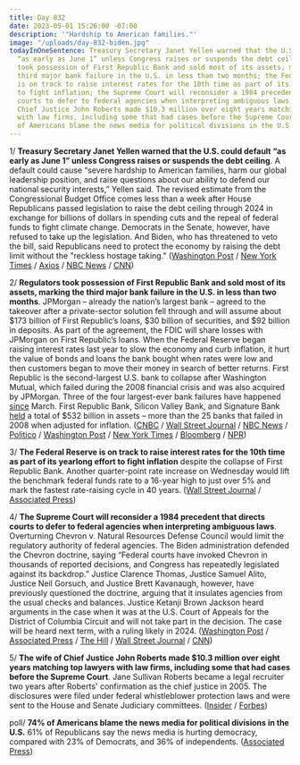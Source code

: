 ```yaml
---
title: Day 832
date: 2023-05-01 15:26:00 -07:00
description: '"Hardship to American families."'
image: "/uploads/day-832-biden.jpg"
todayInOneSentence: Treasury Secretary Janet Yellen warned that the U.S. could default
  “as early as June 1” unless Congress raises or suspends the debt ceiling; regulators
  took possession of First Republic Bank and sold most of its assets, marking the
  third major bank failure in the U.S. in less than two months; the Federal Reserve
  is on track to raise interest rates for the 10th time as part of its yearlong effort
  to fight inflation; the Supreme Court will reconsider a 1984 precedent that directs
  courts to defer to federal agencies when interpreting ambiguous laws; the wife of
  Chief Justice John Roberts made $10.3 million over eight years matching top lawyers
  with law firms, including some that had cases before the Supreme Court; and 74%
  of Americans blame the news media for political divisions in the U.S.
---
```


1/ **Treasury Secretary Janet Yellen warned that the U.S. could default “as early as June 1” unless Congress raises or suspends the debt ceiling**. A default could cause “severe hardship to American families, harm our global leadership position, and raise questions about our ability to defend our national security interests,” Yellen said. The revised estimate from the Congressional Budget Office comes less than a week after House Republicans passed legislation to raise the debt ceiling through 2024 in exchange for billions of dollars in spending cuts and the repeal of federal funds to fight climate change. Democrats in the Senate, however, have refused to take up the legislation. And Biden, who has threatened to veto the bill, said Republicans need to protect the economy by raising the debt limit without the "reckless hostage taking." ([Washington Post](https://www.washingtonpost.com/business/2023/05/01/congress-debt-limit-deadline-biden-mccarthy/) / [New York Times](https://www.nytimes.com/2023/05/01/us/politics/debt-limit-date-janet-yellen.html) / [Axios](https://www.axios.com/2023/05/01/yellen-debt-limit-treasury-congress?stream=top) / [NBC News](https://www.nbcnews.com/politics/white-house/treasury-says-us-will-hit-debt-limit-early-june-1-sooner-expected-rcna82323) / [CNN](https://www.cnn.com/2023/05/01/politics/debt-ceiling-yellen-congress-default/index.html))

2/ **Regulators took possession of First Republic Bank and sold most of its assets, marking the third major bank failure in the U.S. in less than two months**. JPMorgan – already the nation’s largest bank – agreed to the takeover after a private-sector solution fell through and will assume about $173 billion of First Republic’s loans, $30 billion of securities, and $92 billion in deposits. As part of the agreement, the FDIC will share losses with JPMorgan on First Republic’s loans. When the Federal Reserve began raising interest rates last year to slow the economy and curb inflation, it hurt the value of bonds and loans the bank bought when rates were low and then customers began to move their money in search of better returns. First Republic is the second-largest U.S. bank to collapse after Washington Mutual, which failed during the 2008 financial crisis and was also acquired by JPMorgan. Three of the four largest-ever bank failures have happened [since](https://www.washingtonpost.com/business/2023/03/13/bank-failure-size-svb-signature/) March. First Republic Bank, Silicon Valley Bank, and Signature Bank [held](https://www.nytimes.com/interactive/2023/business/bank-failures-svb-first-republic-signature.html) a total of $532 billion in assets – more than the 25 banks that failed in 2008 when adjusted for inflation. ([CNBC](https://www.cnbc.com/2023/05/01/first-republic-bank-failure.html) / [Wall Street Journal](https://www.wsj.com/articles/first-republic-bank-is-seized-sold-to-jpmorgan-in-second-largest-u-s-bank-failure-5cec723) / [NBC News](https://www.nbcnews.com/business/business-news/first-republic-bank-fdic-takeover-sold-jp-morgan-rcna81437) / [Politico](https://www.politico.com/news/2023/05/01/jpmorgan-chase-first-republic-fdic-00094622) / [Washington Post](https://www.washingtonpost.com/business/2023/05/01/first-republic-bank-seized-jp-morgan/) / [New York Times](https://www.nytimes.com/2023/05/01/business/first-republic-bank-jpmorgan.html) / [Bloomberg](https://www.bloomberg.com/news/articles/2023-05-01/first-republic-seized-by-regulators-will-be-sold-to-jpmorgan?sref=MIBMEEoj) / [NPR](https://www.npr.org/2023/05/01/1172868295/first-republic-bank-failure-fdic-jpmorgan-chase))

3/ **The Federal Reserve is on track to raise interest rates for the 10th time as part of its yearlong effort to fight inflation** despite the collapse of First Republic Bank. Another quarter-point rate increase on Wednesday would lift the benchmark federal funds rate to a 16-year high to just over 5% and mark the fastest rate-raising cycle in 40 years. ([Wall Street Journal](https://www.wsj.com/articles/fed-set-to-raise-interest-rates-to-16-year-high-and-debate-a-pause-860c8146?mod=hp_lead_pos1) / [Associated Press](https://apnews.com/article/interest-rates-inflation-prices-recession-federal-reserve-bb8f86329961acd30ccabb1136bbb9e3))

4/ **The Supreme Court will reconsider a 1984 precedent that directs courts to defer to federal agencies when interpreting ambiguous laws**. Overturning Chevron v. Natural Resources Defense Council would limit the regulatory authority of federal agencies. The Biden administration defended the Chevron doctrine, saying “Federal courts have invoked Chevron in thousands of reported decisions, and Congress has repeatedly legislated against its backdrop.” Justice Clarence Thomas, Justice Samuel Alito, Justice Neil Gorsuch, and Justice Brett Kavanaugh, however, have previously questioned the doctrine, arguing that it insulates agencies from the usual checks and balances. Justice Ketanji Brown Jackson heard arguments in the case when it was at the U.S. Court of Appeals for the District of Columbia Circuit and will not take part in the decision. The case will be heard next term, with a ruling likely in 2024. ([Washington Post](https://www.washingtonpost.com/politics/2023/05/01/supreme-court-federal-agencies-chevron/) / [Associated Press](https://apnews.com/article/supreme-court-chevron-government-regulations-9acb83915166d3bc7439dd4ae74af8a9) / [The Hill](https://thehill.com/regulation/court-battles/3981417-supreme-court-to-consider-overruling-chevron-doctrine/) / [Wall Street Journal](https://www.wsj.com/articles/supreme-court-to-reconsider-precedent-giving-federal-agencies-benefit-of-doubt-443facf1?mod=hp_lead_pos2) / [CNN](https://www.cnn.com/2023/05/01/politics/supreme-court-chevron-deference-conservatives-power-of-agencies/))

5/ **The wife of Chief Justice John Roberts made $10.3 million over eight years matching top lawyers with law firms, including some that had cases before the Supreme Court**. Jane Sullivan Roberts became a legal recruiter two years after Roberts' confirmation as the chief justice in 2005. The disclosures were filed under federal whistleblower protection laws and were sent to the House and Senate Judiciary committees. ([Insider](https://www.businessinsider.com/jane-roberts-chief-justice-wife-10-million-commissions-2023-4?op=1) / [Forbes](https://www.forbes.com/sites/nicholasreimann/2023/04/28/chief-justice-john-roberts-wife-made-over-10-million-as-legal-consultant-report-says/?sh=6d80cb2a1e9a))

poll/ **74% of Americans blame the news media for political divisions in the U.S.** 61% of Republicans say the news media is hurting democracy, compared with 23% of Democrats, and 36% of independents. ([Associated Press](https://apnews.com/article/poll-misinformation-polarization-coronavirus-media-d56a25fd8dfd9abe1389b56d7e82b873))
